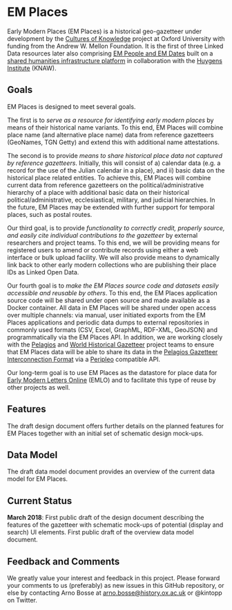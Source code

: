 # EM Places
Early Modern Places (EM Places) is a historical geo-gazetteer under development by the [Cultures of Knowledge](culturesofknowledge.org) project at Oxford University with funding from the Andrew W. Mellon Foundation. It is the first of three Linked Data resources later also comprising [EM People and EM Dates](http://www.culturesofknowledge.org/?p=8455) built on a [shared humanities infrastructure platform](https://github.com/HuygensING/timbuctoo) in collaboration with the [Huygens Institute](https://www.huygens.knaw.nl/?lang=en) (KNAW). 

## Goals
EM Places is designed to meet several goals. 

The first is to _serve as a resource for identifying early modern places_ by means of their historical name variants. To this end, EM Places will combine place name (and alternative place name) data from reference gazetteers (GeoNames, TGN Getty) and extend this with additional name attestations. 

The second is to provide _means to share historical place data not captured by reference gazetteers_. Initially, this will consist of a) calendar data (e.g. a record for the use of the Julian calendar in a place), and ii) basic data on the historical place related entities. To achieve this, EM Places will combine current data from reference gazetteers on the political/administrative hierarchy of a place with additional basic data on their historical political/administrative, ecclesiastical, military, and judicial hierarchies. In the future, EM Places may be extended with further support for temporal places, such as postal routes. 

Our third goal, is to provide _functionality to correctly credit, properly source, and easily cite individual contributions to the gazetteer_ by external researchers and project teams. To this end, we will be providing means for registered users to amend or contribute records using either a web interface or bulk upload facility. We will also provide means to dynamically link back to other early modern collections who are publishing their place IDs as Linked Open Data. 

Our fourth goal is to _make the EM Places source code and datasets easily accessible and reusable by others_. To this end, the EM Places application source code will be shared under open source and made available as a Docker container. All data in EM Places will be shared under open access over multiple channels: via manual, user initiated exports from the EM Places applications and periodic data dumps to external repositories in commonly used formats (CSV, Excel, GraphML, RDF-XML, GeoJSON) and programmatically via the EM Places API. In addition, we are working closely with the [Pelagios](http://commons.pelagios.org) and [World Historical Gazetteer](http://whgazetteer.org) project teams to ensure that EM Places data will be able to share its data in the [Pelagios Gazetteer Interconnection Format](https://github.com/pelagios/pelagios-cookbook/wiki/Pelagios-Gazetteer-Interconnection-Format) via a [Peripleo](https://github.com/pelagios/peripleo) compatible API.

Our long-term goal is to use EM Places as the datastore for place data for [Early Modern Letters Online](http://emlo.bodleian.ox.ac.uk) (EMLO) and to facilitate this type of reuse by other projects as well. 

## Features
The draft design document offers further details on the planned features for EM Places together with an initial set of schematic design mock-ups. 

## Data Model 
The draft data model document provides an overview of the current data model for EM Places.

## Current Status
**March 2018**: First public draft of the design document describing the features of the gazetteer with schematic mock-ups of potential (display and search) UI elements. First public draft of the overview data model document. 

## Feedback and Comments
We greatly value your interest and feedback in this project. Please forward your comments to us (preferably) as new issues in this GitHub repository, or else by contacting Arno Bosse at arno.bosse@history.ox.ac.uk or @kintopp on Twitter.
